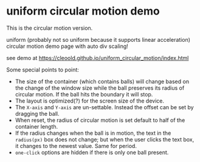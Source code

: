 # uniform circular motion demo

This is the circular motion version.

uniform (probably not so uniform because it supports linear acceleration) circular motion demo page with auto div scaling!

see demo at https://cleoold.github.io/uniform_circular_motion/index.html

Some special points to point:

* The size of the container (which contains balls) will change based on the change of the window size while the ball preserves its radius of circular motion. If the ball hits the boundary it will stop.
* The layout is optimized(?) for the screen size of the device.
* The `X-axis` and `Y-axis` are un-settable. Instead the offset can be set by dragging the ball.
* When reset, the radius of circular motion is set default to half of the container length.
* If the radius changes when the ball is in motion, the text in the `radius(px)` box does not change; but when the user clicks the text box, it changes to the newest value. Same for period.
* `one-click` options are hidden if there is only one ball present.